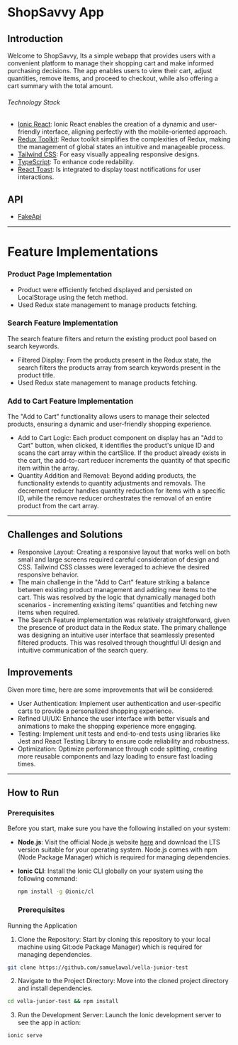 # ShopSavvy App

## Introduction

Welcome to ShopSavvy, Its a simple webapp that provides users with a convenient platform to manage their shopping cart and make informed purchasing decisions. The app enables users to view their cart, adjust quantities, remove items, and proceed to checkout, while also offering a cart summary with the total amount.

###### Technology Stack

- [Ionic React](https://ionicframework.com/): Ionic React enables the creation of a dynamic and user-friendly interface, aligning perfectly with the mobile-oriented approach.
- [Redux Toolkit](https://redux-toolkit.js.org/): Redux toolkit simplifies the complexities of Redux, making the management of global states an intuitive and manageable process.
- [Tailwind CSS](https://tailwindcss.com/): For easy visually appealing responsive designs.
- [TypeScript](https://www.typescriptlang.org/): To enhance code redability.
- [React Toast](): Is integrated to display toast notifications for user interactions.

## API

- [FakeApi](https://fakestoreapi.com/docs)

---

# Feature Implementations

### Product Page Implementation

- Product were efficiently fetched displayed and persisted on LocalStorage using the fetch method.
- Used Redux state management to manage products fetching.

### Search Feature Implementation

The search feature filters and return the existing product pool based on search keywords.

- Filtered Display: From the products present in the Redux state, the search filters the products array from search keywords present in the product title.
- Used Redux state management to manage products fetching.

### Add to Cart Feature Implementation

The "Add to Cart" functionality allows users to manage their selected products, ensuring a dynamic and user-friendly shopping experience.

- Add to Cart Logic: Each product component on display has an "Add to Cart" button, when clicked, it identifies the product's unique ID and scans the cart array within the cartSlice. If the product already exists in the cart, the add-to-cart reducer increments the quantity of that specific item within the array.
- Quantity Addition and Removal: Beyond adding products, the functionality extends to quantity adjustments and removals. The decrement reducer handles quantity reduction for items with a specific ID, while the remove reducer orchestrates the removal of an entire product from the cart array.

---

## Challenges and Solutions

- Responsive Layout: Creating a responsive layout that works well on both small and large screens required careful consideration of design and CSS. Tailwind CSS classes were leveraged to achieve the desired responsive behavior.
- The main challenge in the "Add to Cart" feature striking a balance between existing product management and adding new items to the cart. This was resolved by the logic that dynamically managed both scenarios - incrementing existing items' quantities and fetching new items when required.
- The Search Feature implementation was relatively straightforward, given the presence of product data in the Redux state. The primary challenge was designing an intuitive user interface that seamlessly presented filtered products. This was resolved through thoughtful UI design and intuitive communication of the search query.

## Improvements

Given more time, here are some improvements that will be considered:

- User Authentication: Implement user authentication and user-specific carts to provide a personalized shopping experience.
- Refined UI/UX: Enhance the user interface with better visuals and animations to make the shopping experience more engaging.
- Testing: Implement unit tests and end-to-end tests using libraries like Jest and React Testing Library to ensure code reliability and robustness.
- Optimization: Optimize performance through code splitting, creating more reusable components and lazy loading to ensure fast loading times.

---

## How to Run

### Prerequisites

Before you start, make sure you have the following installed on your system:

- **Node.js**: Visit the official Node.js website [here](https://nodejs.org/) and download the LTS version suitable for your operating system. Node.js comes with npm (Node Package Manager) which is required for managing dependencies.

- **Ionic CLI**: Install the Ionic CLI globally on your system using the following command:

  ```bash
  npm install -g @ionic/cl
  ```

  ### Prerequisites

Running the Application

1. Clone the Repository: Start by cloning this repository to your local machine using Git:ode Package Manager) which is required for managing dependencies.

```bash
git clone https://github.com/samuelawal/vella-junior-test
```

2. Navigate to the Project Directory: Move into the cloned project directory and install dependencies.

```bash
cd vella-junior-test && npm install
```

3. Run the Development Server: Launch the Ionic development server to see the app in action:

```bash
ionic serve
```
